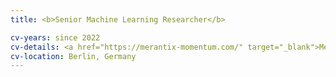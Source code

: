 ```yaml
---
title: <b>Senior Machine Learning Researcher</b>

cv-years: since 2022
cv-details: <a href="https://merantix-momentum.com/" target="_blank">Merantix Momentum</a>
cv-location: Berlin, Germany
---
```

